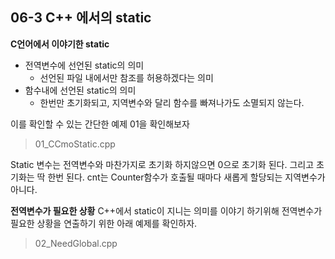 06-3 C++ 에서의 static
---
**C언어에서 이야기한 static**

* 전역변수에 선언된 static의 의미
  * 선언된 파일 내에서만 참조를 허용하겠다는 의미
* 함수내에 선언된 static의 의미
  * 한번만 초기화되고, 지역변수와 달리 함수를 빠져나가도 소멸되지 않는다.

이를 확인할 수 있는 간단한 예제 01을 확인해보자
> 01_CCmoStatic.cpp

Static 변수는 전역변수와 마찬가지로 초기화 하지않으면 0으로 초기화 된다. 그리고 초기화는 딱 한번 된다. cnt는 Counter함수가 호출될 때마다 새롭게 할당되는 지역변수가 아니다.

**전역변수가 필요한 상황**
C++에서 static이 지니는 의미를 이야기 하기위해 전역변수가 필요한 상황을 연출하기 위한 아래 예제를 확인하자.
> 02_NeedGlobal.cpp